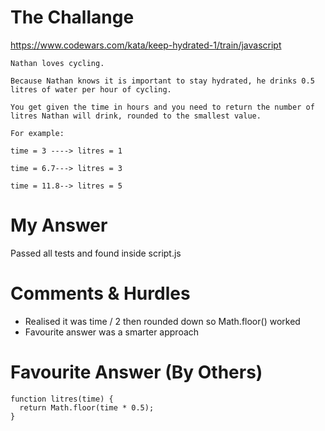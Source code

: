 # The Challange

https://www.codewars.com/kata/keep-hydrated-1/train/javascript

```
Nathan loves cycling.

Because Nathan knows it is important to stay hydrated, he drinks 0.5 litres of water per hour of cycling.

You get given the time in hours and you need to return the number of litres Nathan will drink, rounded to the smallest value.

For example:

time = 3 ----> litres = 1

time = 6.7---> litres = 3

time = 11.8--> litres = 5

```

# My Answer

Passed all tests and found inside script.js

# Comments & Hurdles

* Realised it was time / 2 then rounded down so Math.floor() worked
* Favourite answer was a smarter approach

# Favourite Answer (By Others)
```
function litres(time) {
  return Math.floor(time * 0.5);
}
```